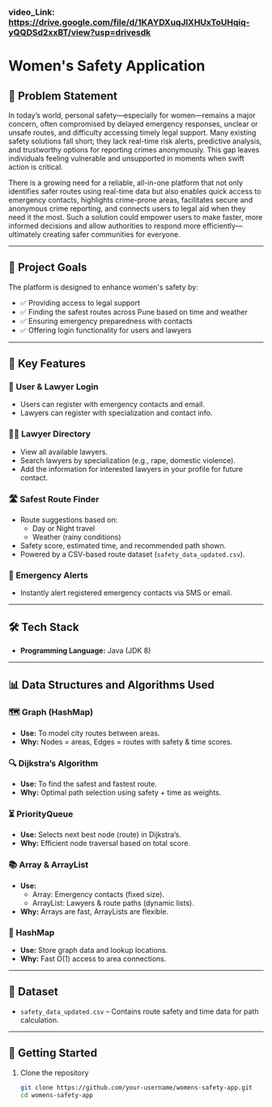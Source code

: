 ### video_Link: https://drive.google.com/file/d/1KAYDXuqJIXHUxToUHqiq-yQQDSd2xxBT/view?usp=drivesdk

# Women's Safety Application

## 🚨 Problem Statement

In today’s world, personal safety—especially for women—remains a major concern, often compromised by delayed emergency responses, unclear or unsafe routes, and difficulty accessing timely legal support. Many existing safety solutions fall short; they lack real-time risk alerts, predictive analysis, and trustworthy options for reporting crimes anonymously. This gap leaves individuals feeling vulnerable and unsupported in moments when swift action is critical.

There is a growing need for a reliable, all-in-one platform that not only identifies safer routes using real-time data but also enables quick access to emergency contacts, highlights crime-prone areas, facilitates secure and anonymous crime reporting, and connects users to legal aid when they need it the most. Such a solution could empower users to make faster, more informed decisions and allow authorities to respond more efficiently—ultimately creating safer communities for everyone.

---

## 🎯 Project Goals

The platform is designed to enhance women's safety by:
- ✅ Providing access to legal support  
- ✅ Finding the safest routes across Pune based on time and weather  
- ✅ Ensuring emergency preparedness with contacts  
- ✅ Offering login functionality for users and lawyers  

---

## 🌟 Key Features

### 👤 User & Lawyer Login
- Users can register with emergency contacts and email.
- Lawyers can register with specialization and contact info.

### 🧑‍⚖ Lawyer Directory
- View all available lawyers.
- Search lawyers by specialization (e.g., rape, domestic violence).
- Add the information for interested lawyers in your profile for future contact.

### 🛣 Safest Route Finder
- Route suggestions based on:
  - Day or Night travel
  - Weather (rainy conditions)
- Safety score, estimated time, and recommended path shown.
- Powered by a CSV-based route dataset (`safety_data_updated.csv`).

### 🚨 Emergency Alerts
- Instantly alert registered emergency contacts via SMS or email.

---

## 🛠 Tech Stack

- **Programming Language:** Java (JDK 8)

---

## 📊 Data Structures and Algorithms Used

### 🗺 Graph (HashMap)
- **Use:** To model city routes between areas.
- **Why:** Nodes = areas, Edges = routes with safety & time scores.

### 🔍 Dijkstra’s Algorithm
- **Use:** To find the safest and fastest route.
- **Why:** Optimal path selection using safety + time as weights.

### ⏳ PriorityQueue
- **Use:** Selects next best node (route) in Dijkstra’s.
- **Why:** Efficient node traversal based on total score.

### 📚 Array & ArrayList
- **Use:**
  - Array: Emergency contacts (fixed size).
  - ArrayList: Lawyers & route paths (dynamic lists).
- **Why:** Arrays are fast, ArrayLists are flexible.

### 🧭 HashMap
- **Use:** Store graph data and lookup locations.
- **Why:** Fast O(1) access to area connections.

---

## 📁 Dataset

- `safety_data_updated.csv` – Contains route safety and time data for path calculation.

---

## 🚀 Getting Started

1. Clone the repository  
   ```bash
   git clone https://github.com/your-username/womens-safety-app.git
   cd womens-safety-app

